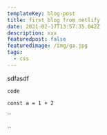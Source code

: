 ```yaml
---
templateKey: blog-post
title: first blog from netlify
date: 2021-02-17T13:57:35.042Z
description: xxx
featuredpost: false
featuredimage: /img/ga.jpg
tags:
  - css
---
```

sdfasdf

`code`

`const a = 1 + 2`

``

``